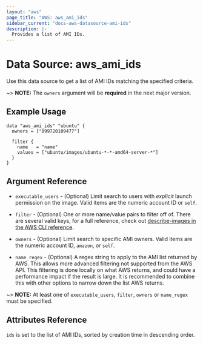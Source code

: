 ```yaml
---
layout: "aws"
page_title: "AWS: aws_ami_ids"
sidebar_current: "docs-aws-datasource-ami-ids"
description: |-
  Provides a list of AMI IDs.
---
```


# Data Source: aws_ami_ids

Use this data source to get a list of AMI IDs matching the specified criteria.

~> **NOTE:** The `owners` argument will be **required** in the next major version.

## Example Usage

```hcl
data "aws_ami_ids" "ubuntu" {
  owners = ["099720109477"]

  filter {
    name   = "name"
    values = ["ubuntu/images/ubuntu-*-*-amd64-server-*"]
  }
}
```

## Argument Reference

* `executable_users` - (Optional) Limit search to users with *explicit* launch
permission on  the image. Valid items are the numeric account ID or `self`.

* `filter` - (Optional) One or more name/value pairs to filter off of. There
are several valid keys, for a full reference, check out
[describe-images in the AWS CLI reference][1].

* `owners` - (Optional) Limit search to specific AMI owners. Valid items are
the numeric account ID, `amazon`, or `self`.

* `name_regex` - (Optional) A regex string to apply to the AMI list returned
by AWS. This allows more advanced filtering not supported from the AWS API.
This filtering is done locally on what AWS returns, and could have a performance
impact if the result is large. It is recommended to combine this with other
options to narrow down the list AWS returns.

~> **NOTE:** At least one of `executable_users`, `filter`, `owners` or
`name_regex` must be specified.

## Attributes Reference

`ids` is set to the list of AMI IDs, sorted by creation time in descending
order.

[1]: http://docs.aws.amazon.com/cli/latest/reference/ec2/describe-images.html
